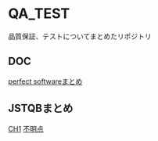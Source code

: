 # QA_TEST
品質保証、テストについてまとめたリポジトリ

## DOC
[perfect softwareまとめ](perfect_software.md)
## JSTQBまとめ
[CH1](jstqb_ch1.md)
[不明点](jstqb_不明点.md)